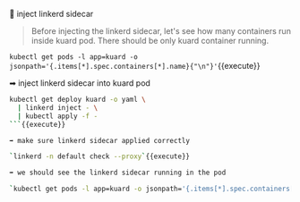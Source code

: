 💉 inject linkerd sidecar

> Before injecting the linkerd sidecar, let's see how many containers run inside
> kuard pod. There should be only kuard container running.

`kubectl get pods -l app=kuard -o jsonpath='{.items[*].spec.containers[*].name}{"\n"}'`{{execute}}

➡ inject linkerd sidecar into kuard pod

````bash
kubectl get deploy kuard -o yaml \
  | linkerd inject - \
  | kubectl apply -f -
```{{execute}}

➡ make sure linkerd sidecar applied correctly

`linkerd -n default check --proxy`{{execute}}

➡ we should see the linkerd sidecar running in the pod

`kubectl get pods -l app=kuard -o jsonpath='{.items[*].spec.containers[*].name}{"\n"}'`{{execute}}
````

